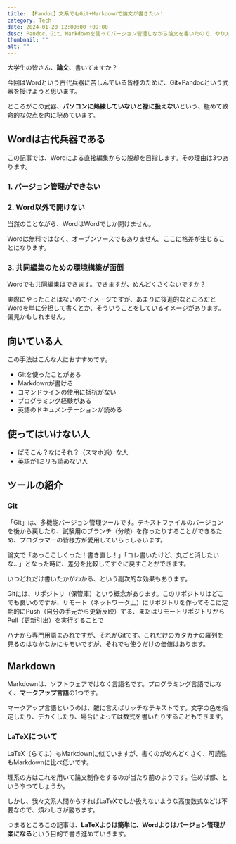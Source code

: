 ```yaml
---
title: 【Pandoc】文系でもGit+Markdownで論文が書きたい！
category: Tech
date: 2024-01-20 12:00:00 +09:00
desc: Pandoc、Git、Markdownを使ってバージョン管理しながら論文を書いたので、やり方を文系向けに解説します。
thumbnail: ""
alt: ""
---
```

大学生の皆さん、**論文**、書いてますか？

今回はWordという古代兵器に苦しんでいる皆様のために、Git+Pandocという武器を授けようと思います。

ところがこの武器、**パソコンに熟練していないと禄に扱えない**という、極めて致命的な欠点を内に秘めています。

## Wordは古代兵器である

この記事では、Wordによる直接編集からの脱却を目指します。その理由は3つあります。

### 1. バージョン管理ができない

### 2. Word以外で開けない

当然のことながら、WordはWordでしか開けません。

Wordは無料ではなく、オープンソースでもありません。ここに格差が生じることになります。

### 3. 共同編集のための環境構築が面倒

Wordでも共同編集はできます。できますが、めんどくさくないですか？

実際にやったことはないのでイメージですが、あまりに後進的なところだとWordを単に分担して書くとか、そういうことをしているイメージがあります。偏見かもしれません。

## 向いている人

この手法はこんな人におすすめです。

- Gitを使ったことがある
- Markdownが書ける
- コマンドラインの使用に抵抗がない
- プログラミング経験がある
- 英語のドキュメンテーションが読める

## 使ってはいけない人

- ぱそこん？なにそれ？（スマホ派）な人
- 英語が1ミリも読めない人

## ツールの紹介

### Git

「Git」は、多機能バージョン管理ツールです。テキストファイルのバージョンを後から戻したり、試験用のブランチ（分岐）を作ったりすることができるため、プログラマーの皆様方が愛用していらっしゃいます。

論文で「あっここしくった！書き直し！」「コレ書いたけど、丸ごと消したいな…」となった時に、差分を比較してすぐに戻すことができます。

いつどれだけ書いたかがわかる、という副次的な効果もあります。

Gitには、リポジトリ（保管庫）という概念があります。このリポジトリはどこでも良いのですが、リモート（ネットワーク上）にリポジトリを作ってそこに定期的にPush（自分の手元から更新反映）する、またはリモートリポジトリからPull（更新引出）を実行することで

ハナから専門用語まみれですが、それがGitです。これだけのカタカナの羅列を見るのはなかなかにキモいですが、それでも使うだけの価値はあります。

## Markdown

Markdownは、ソフトウェアではなく言語名です。プログラミング言語ではなく、**マークアップ言語**の1つです。

マークアップ言語というのは、雑に言えばリッチなテキストです。文字の色を指定したり、デカくしたり、場合によっては数式を書いたりすることもできます。

### LaTeXについて

LaTeX（らてふ）もMarkdownに似ていますが、書くのがめんどくさく、可読性もMarkdownに比べ低いです。

理系の方はこれを用いて論文制作をするのが当たり前のようです。住めば都、というやつでしょうか。

しかし、我々文系人間からすればLaTeXでしか扱えないような高度数式などは不要なので、煩わしさが勝ちます。

つまるところこの記事は、**LaTeXよりは簡単に、Wordよりはバージョン管理が楽になる**という目的で書き進めていきます。